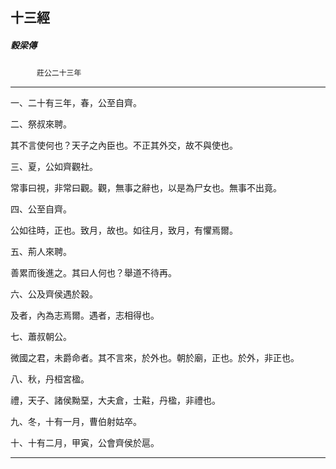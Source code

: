 

## 十三經

##### 穀梁傳
　　　`莊公二十三年`

* * *

一、二十有三年，春，公至自齊。

二、祭叔來聘。

其不言使何也？天子之內臣也。不正其外交，故不與使也。

三、夏，公如齊觀社。

常事曰視，非常曰觀。觀，無事之辭也，以是為尸女也。無事不出竟。

四、公至自齊。

公如往時，正也。致月，故也。如往月，致月，有懼焉爾。

五、荊人來聘。

善累而後進之。其曰人何也？舉道不待再。

六、公及齊侯遇於穀。

及者，內為志焉爾。遇者，志相得也。

七、蕭叔朝公。

微國之君，未爵命者。其不言來，於外也。朝於廟，正也。於外，非正也。

八、秋，丹桓宮楹。

禮，天子、諸侯黝堊，大夫倉，士黈，丹楹，非禮也。

九、冬，十有一月，曹伯射姑卒。

十、十有二月，甲寅，公會齊侯於扈。

* * *

